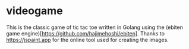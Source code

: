 # videogame
This is the classic game of tic tac toe written in Golang using the (ebiten game engine)[https://github.com/hajimehoshi/ebiten].
Thanks to https://jspaint.app for the online tool used for creating the images.
